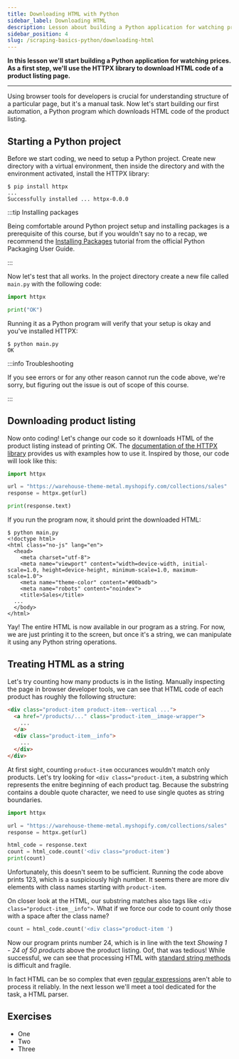 ```yaml
---
title: Downloading HTML with Python
sidebar_label: Downloading HTML
description: Lesson about building a Python application for watching prices and using the HTTPX library to download HTML code of a product listing page.
sidebar_position: 4
slug: /scraping-basics-python/downloading-html
---
```


**In this lesson we'll start building a Python application for watching prices. As a first step, we'll use the HTTPX library to download HTML code of a product listing page.**

---

Using browser tools for developers is crucial for understanding structure of a particular page, but it's a manual task. Now let's start building our first automation, a Python program which downloads HTML code of the product listing.

## Starting a Python project

Before we start coding, we need to setup a Python project. Create new directory with a virtual environment, then inside the directory and with the environment activated, install the HTTPX library:

```text
$ pip install httpx
...
Successfully installed ... httpx-0.0.0
```

:::tip Installing packages

Being comfortable around Python project setup and installing packages is a prerequisite of this course, but if you wouldn't say no to a recap, we recommend the [Installing Packages](https://packaging.python.org/en/latest/tutorials/installing-packages/) tutorial from the official Python Packaging User Guide.

:::

Now let's test that all works. In the project directory create a new file called `main.py` with the following code:

```python
import httpx

print("OK")
```

Running it as a Python program will verify that your setup is okay and you've installed HTTPX:

```text
$ python main.py
OK
```

:::info Troubleshooting

If you see errors or for any other reason cannot run the code above, we're sorry, but figuring out the issue is out of scope of this course.

:::

## Downloading product listing

Now onto coding! Let's change our code so it downloads HTML of the product listing instead of printing OK. The [documentation of the HTTPX library](https://www.python-httpx.org/) provides us with examples how to use it. Inspired by those, our code will look like this:

```python
import httpx

url = "https://warehouse-theme-metal.myshopify.com/collections/sales"
response = httpx.get(url)

print(response.text)
```

If you run the program now, it should print the downloaded HTML:

```text
$ python main.py
<!doctype html>
<html class="no-js" lang="en">
  <head>
    <meta charset="utf-8">
    <meta name="viewport" content="width=device-width, initial-scale=1.0, height=device-height, minimum-scale=1.0, maximum-scale=1.0">
    <meta name="theme-color" content="#00badb">
    <meta name="robots" content="noindex">
    <title>Sales</title>
  ...
  </body>
</html>
```

Yay! The entire HTML is now available in our program as a string. For now, we are just printing it to the screen, but once it's a string, we can manipulate it using any Python string operations.

## Treating HTML as a string

Let's try counting how many products is in the listing. Manually inspecting the page in browser developer tools, we can see that HTML code of each product has roughly the following structure:

```html
<div class="product-item product-item--vertical ...">
  <a href="/products/..." class="product-item__image-wrapper">
    ...
  </a>
  <div class="product-item__info">
    ...
  </div>
</div>
```

At first sight, counting `product-item` occurances wouldn't match only products. Let's try looking for `<div class="product-item`, a substring which represents the enitre beginning of each product tag. Because the substring contains a double quote character, we need to use single quotes as string boundaries.

```python
import httpx

url = "https://warehouse-theme-metal.myshopify.com/collections/sales"
response = httpx.get(url)

html_code = response.text
count = html_code.count('<div class="product-item')
print(count)
```

Unfortunately, this doesn't seem to be sufficient. Running the code above prints 123, which is a suspiciously high number. It seems there are more div elements with class names starting with `product-item`.

On closer look at the HTML, our substring matches also tags like `<div class="product-item__info">`. What if we force our code to count only those with a space after the class name?

```python
count = html_code.count('<div class="product-item ')
```

Now our program prints number 24, which is in line with the text _Showing 1 - 24 of 50 products_ above the product listing. Oof, that was tedious! While successful, we can see that processing HTML with [standard string methods](https://docs.python.org/3/library/stdtypes.html#string-methods) is difficult and fragile.

In fact HTML can be so complex that even [regular expressions](https://docs.python.org/3/library/re.html) aren't able to process it reliably. In the next lesson we'll meet a tool dedicated for the task, a HTML parser.

## Exercises

- One
- Two
- Three
